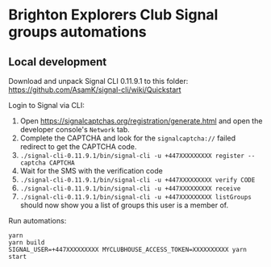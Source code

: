 # Brighton Explorers Club Signal groups automations

## Local development

Download and unpack Signal CLI 0.11.9.1 to this folder: https://github.com/AsamK/signal-cli/wiki/Quickstart

Login to Signal via CLI:

1. Open https://signalcaptchas.org/registration/generate.html and open the developer console's `Network` tab.
2. Complete the CAPTCHA and look for the `signalcaptcha://` failed redirect to get the CAPTCHA code.
3. `./signal-cli-0.11.9.1/bin/signal-cli -u +447XXXXXXXXX register --captcha CAPTCHA`
4. Wait for the SMS with the verification code
5. `./signal-cli-0.11.9.1/bin/signal-cli -u +447XXXXXXXXX verify CODE`
6. `./signal-cli-0.11.9.1/bin/signal-cli -u +447XXXXXXXXX receive`
7. `./signal-cli-0.11.9.1/bin/signal-cli -u +447XXXXXXXXX listGroups` should now show you a list of groups this user is a member of.

Run automations:

```shell
yarn
yarn build
SIGNAL_USER=+447XXXXXXXXX MYCLUBHOUSE_ACCESS_TOKEN=XXXXXXXXXX yarn start
```
